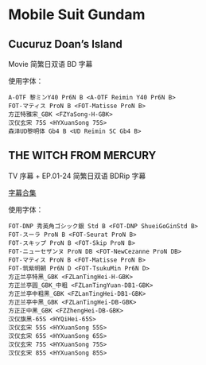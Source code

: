# Mobile Suit Gundam

## Cucuruz Doan’s Island

Movie 简繁日双语 BD 字幕

使用字体：
```
A-OTF 黎ミンY40 Pr6N B <A-OTF Reimin Y40 Pr6N B>
FOT-マティス ProN B <FOT-Matisse ProN B>
方正特雅宋_GBK <FZYaSong-H-GBK>
汉仪玄宋 75S <HYXuanSong 75S>
森泽UD黎明体 Gb4 B <UD Reimin SC Gb4 B>
```

## THE WITCH FROM MERCURY

TV 序幕 + EP.01-24 简繁日双语 BDRip 字幕

[字幕合集](https://github.com/Nekomoekissaten-SUB/Nekomoekissaten-Storage/releases/download/subtitle_pkg/Gundam_Mercury_BD_JPCH.7z)

使用字体：
```
FOT-DNP 秀英角ゴシック銀 Std B <FOT-DNP ShueiGoGinStd B>
FOT-スーラ ProN B <FOT-Seurat ProN B>
FOT-スキップ ProN B <FOT-Skip ProN B>
FOT-ニューセザンヌ ProN DB <FOT-NewCezanne ProN DB>
FOT-マティス ProN B <FOT-Matisse ProN B>
FOT-筑紫明朝 Pr6N D <FOT-TsukuMin Pr6N D>
方正兰亭特黑_GBK <FZLanTingHei-H-GBK>
方正兰亭圆_GBK_中粗 <FZLanTingYuan-DB1-GBK>
方正兰亭中粗黑_GBK <FZLanTingHei-DB1-GBK>
方正兰亭中黑_GBK <FZLanTingHei-DB-GBK>
方正正中黑_GBK <FZZhengHei-DB-GBK>
汉仪旗黑-65S <HYQiHei-65S>
汉仪玄宋 55S <HYXuanSong 55S>
汉仪玄宋 65S <HYXuanSong 65S>
汉仪玄宋 75S <HYXuanSong 75S>
汉仪玄宋 85S <HYXuanSong 85S>
```
